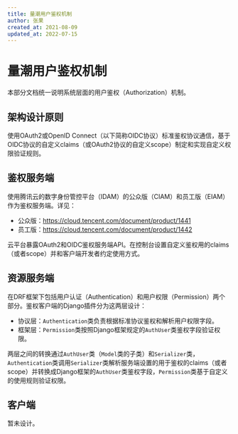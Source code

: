 ```yaml
---
title: 量潮用户鉴权机制
author: 张果
created_at: 2021-08-09
updated_at: 2022-07-15
---
```


# 量潮用户鉴权机制

本部分文档统一说明系统层面的用户鉴权（Authorization）机制。

## 架构设计原则

使用OAuth2或OpenID Connect（以下简称OIDC协议）标准鉴权协议通信，基于OIDC协议的自定义claims（或OAuth2协议的自定义scope）制定和实现自定义权限验证规则。

## 鉴权服务端

使用腾讯云的数字身份管控平台（IDAM）的公众版（CIAM）和员工版（EIAM）作为鉴权服务端。详见：
- 公众版：https://cloud.tencent.com/document/product/1441
- 员工版：https://cloud.tencent.com/document/product/1442

云平台暴露OAuth2和OIDC鉴权服务端API。在控制台设置自定义鉴权用的claims（或者scope）并和客户端开发者约定使用方式。

## 资源服务端

在DRF框架下包括用户认证（Authentication）和用户权限（Permission）两个部分。鉴权客户端的Django插件分为这两层设计：
- 协议层：`Authentication`类负责根据标准协议鉴权和解析用户权限字段。
- 框架层：`Permission`类按照Django框架规定的`AuthUser`类鉴权字段验证权限。

两层之间的转换通过`AuthUser`类（`Model`类的子类）和`Serializer`类，`Authentication`类调用`Serializer`类解析服务端设置的用于鉴权的claims（或者scope）并转换成Django框架的`AuthUser`类鉴权字段，`Permission`类基于自定义的使用规则验证权限。

## 客户端

暂未设计。